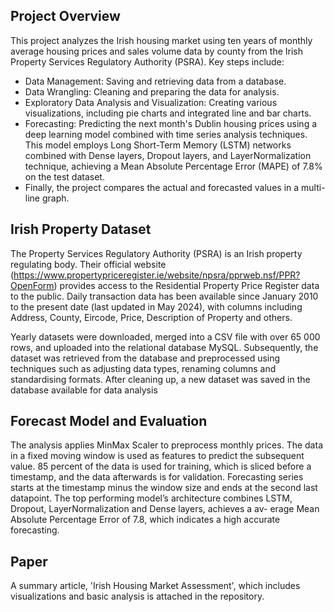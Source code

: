 ## Project Overview
This project analyzes the Irish housing market using ten years of monthly average housing prices and sales volume data by county from the Irish Property Services Regulatory Authority (PSRA). Key steps include:
- Data Management: Saving and retrieving data from a database.
- Data Wrangling: Cleaning and preparing the data for analysis.
- Exploratory Data Analysis and Visualization: Creating various visualizations, including pie charts and integrated line and bar charts.
- Forecasting: Predicting the next month's Dublin housing prices using a deep learning model combined with time series analysis techniques. This model employs Long Short-Term Memory (LSTM) networks combined with Dense layers, Dropout layers, and LayerNormalization technique, achieving a Mean Absolute Percentage Error (MAPE) of 7.8% on the test dataset.
- Finally, the project compares the actual and forecasted values in a multi-line graph.

## Irish Property Dataset

The Property Services Regulatory Authority (PSRA) is an Irish property regulating body. Their official website (https://www.propertypriceregister.ie/website/npsra/pprweb.nsf/PPR?OpenForm) provides access to the Residential Property Price Register data to the public.  Daily transaction data has been available since January 2010 to the present date (last updated in May 2024), with columns including Address, County, Eircode, Price, Description of Property and others. 

Yearly datasets were downloaded, merged into a CSV file with over 65 000 rows, and uploaded into the relational database MySQL. Subsequently, the dataset was retrieved from the database and preprocessed using techniques such as adjusting data types, renaming columns and standardising formats. After cleaning up, a new dataset was saved in the database available for data analysis

## Forecast Model and Evaluation

The analysis applies MinMax Scaler to preprocess monthly prices. The data in a fixed moving window is used as features to predict the subsequent value. 85 percent of the data is used for training, which is sliced before a timestamp, and the data afterwards is for validation. Forecasting series starts at the timestamp minus the window size and ends at the second last datapoint.
The top performing model’s architecture combines LSTM, Dropout, LayerNormalization and Dense layers, achieves a av- erage Mean Absolute Percentage Error of 7.8, which indicates a high accurate forecasting.

## Paper
A summary article, 'Irish Housing Market Assessment', which includes visualizations and basic analysis is attached in the repository.
